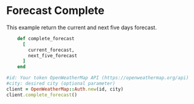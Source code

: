 # Forecast Complete

This example return the current and next five days forecast.

```ruby
    def complete_forecast
      [
        current_forecast,
        next_five_forecast
      ]
    end

#id: Your token OpenWeatherMap API (https://openweathermap.org/api)
#city: desired city (optional parameter)
client = OpenWeatherMap::Auth.new(id, city)
client.complete_forecast()

```
